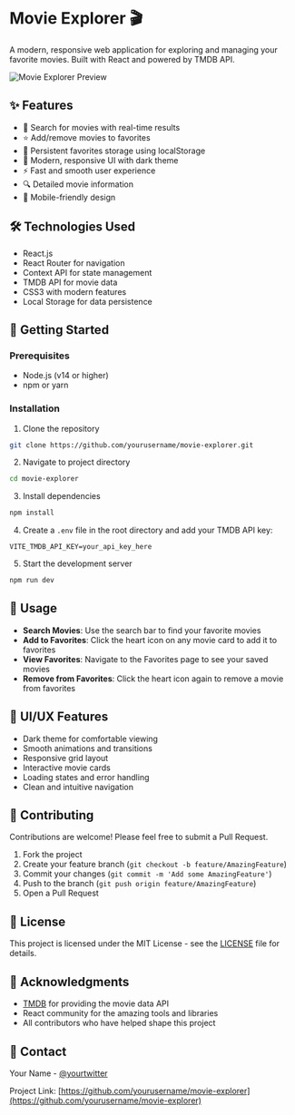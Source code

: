 # Movie Explorer 🎬

A modern, responsive web application for exploring and managing your favorite movies. Built with React and powered by TMDB API.

![Movie Explorer Preview](preview.png)

## ✨ Features

- 🎯 Search for movies with real-time results
- ⭐ Add/remove movies to favorites
- 💾 Persistent favorites storage using localStorage
- 🎨 Modern, responsive UI with dark theme
- ⚡ Fast and smooth user experience
- 🔍 Detailed movie information
- 📱 Mobile-friendly design

## 🛠️ Technologies Used

- React.js
- React Router for navigation
- Context API for state management
- TMDB API for movie data
- CSS3 with modern features
- Local Storage for data persistence

## 🚀 Getting Started

### Prerequisites

- Node.js (v14 or higher)
- npm or yarn

### Installation

1. Clone the repository
```bash
git clone https://github.com/yourusername/movie-explorer.git
```

2. Navigate to project directory
```bash
cd movie-explorer
```

3. Install dependencies
```bash
npm install
```

4. Create a `.env` file in the root directory and add your TMDB API key:
```env
VITE_TMDB_API_KEY=your_api_key_here
```

5. Start the development server
```bash
npm run dev
```

## 📱 Usage

- **Search Movies**: Use the search bar to find your favorite movies
- **Add to Favorites**: Click the heart icon on any movie card to add it to favorites
- **View Favorites**: Navigate to the Favorites page to see your saved movies
- **Remove from Favorites**: Click the heart icon again to remove a movie from favorites

## 🎨 UI/UX Features

- Dark theme for comfortable viewing
- Smooth animations and transitions
- Responsive grid layout
- Interactive movie cards
- Loading states and error handling
- Clean and intuitive navigation

## 🤝 Contributing

Contributions are welcome! Please feel free to submit a Pull Request.

1. Fork the project
2. Create your feature branch (`git checkout -b feature/AmazingFeature`)
3. Commit your changes (`git commit -m 'Add some AmazingFeature'`)
4. Push to the branch (`git push origin feature/AmazingFeature`)
5. Open a Pull Request

## 📝 License

This project is licensed under the MIT License - see the [LICENSE](LICENSE) file for details.

## 🙏 Acknowledgments

- [TMDB](https://www.themoviedb.org/) for providing the movie data API
- React community for the amazing tools and libraries
- All contributors who have helped shape this project

## 📧 Contact

Your Name - [@yourtwitter](https://twitter.com/yourtwitter)

Project Link: [https://github.com/yourusername/movie-explorer](https://github.com/yourusername/movie-explorer)
